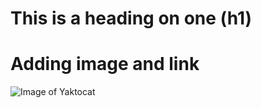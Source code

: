 # This is a heading on one (h1)

# Adding image and link
![Image of Yaktocat](https://octodex.github.com/images/yaktocat.png)
